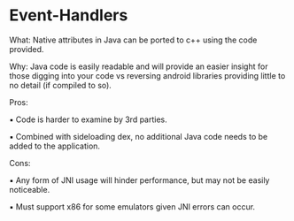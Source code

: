 # Event-Handlers
What: Native attributes in Java can be ported to c++ using the code provided.

Why: Java code is easily readable and will provide an easier insight for those digging into your code vs reversing android libraries providing little to no detail (if compiled to so).

Pros: 

▪︎ Code is harder to examine by 3rd parties.

▪︎ Combined with sideloading dex, no additional Java code needs to be added to the application.

Cons:

▪︎ Any form of JNI usage will hinder performance, but may not be easily noticeable.

▪︎ Must support x86 for some emulators given JNI errors can occur.
